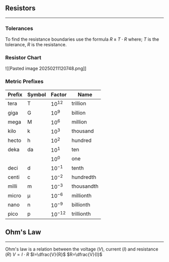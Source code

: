 
## Resistors
---
### Tolerances

To find the resistance boundaries use the formula $R\pm T \cdot R$ where;
$T$ is the tolerance,
$R$ is the resistance.

### Resistor Chart

![[Pasted image 20250211120748.png]]

### Metric Prefixes

| Prefix | Symbol | Factor     | Name       |
| ------ | ------ | ---------- | ---------- |
| tera   | T      | $10^{12}$  | trillion   |
| giga   | G      | $10^{9}$   | billion    |
| mega   | M      | $10^{6}$   | million    |
| kilo   | k      | $10^{3}$   | thousand   |
| hecto  | h      | $10^{2}$   | hundred    |
| deka   | da     | $10^{1}$   | ten        |
|        |        | $10^{0}$   | one        |
| deci   | d      | $10^{-1}$  | tenth      |
| centi  | c      | $10^{-2}$  | hundredth  |
| milli  | m      | $10^{-3}$  | thousandth |
| micro  | μ      | $10^{-6}$  | millionth  |
| nano   | n      | $10^{-9}$  | billionth  |
| pico   | p      | $10^{-12}$ | trillionth |

## Ohm's Law
---
Ohm's law is a relation between the voltage ($V$), current ($I$) and resistance ($R$)
$V=I\cdot R$
$I=\dfrac{V}{R}$
$R=\dfrac{V}{I}$

